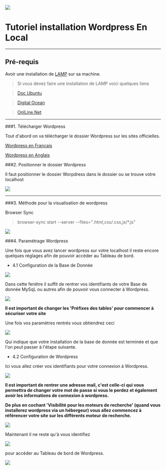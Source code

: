 ![](http://jeromemouly.com/wp-content/uploads/2016/03/svgporn-wordpress-2.png) 

# Tutoriel installation Wordpress En Local

----

## Pré-requis

Avoir une installation de [LAMP](https://doc.ubuntu-fr.org/lamp) sur sa machine.

> Si vous devez faire une installation de LAMP voici quelques liens 

> [Doc Ubuntu](https://doc.ubuntu-fr.org/lamp)

> [Digital Ocean](https://www.digitalocean.com/community/tutorials/how-to-install-linux-apache-mysql-php-lamp-stack-on-ubuntu-14-04)

> [OnlLine.Net](https://documentation.online.net/fr/serveur-dedie/tutoriel/installation-solution-lamp_apache-php-mysql)

----

###1. Télécharger Wordpress

Tout d'abord on va télécharger le dossier Wordpress sur les sites officielles.

[Wordpress en Français](https://fr.wordpress.org/)

[Wordpress en Anglais](https://wordpress.org/)


###2. Positionner le dossier Wordpress

Il faut positionner le dossier Worpdress dans le dossier ou se trouve votre localhost

![](http://jeromemouly.com/wp-content/uploads/2016/03/dossier-wordpress.png) 


----

###3. Méthode pour la visualisation de wordpress

Browser Sync

> browser-sync start --server --files="*.html,css/*.css,js/*.js"


![](http://jeromemouly.com/wp-content/uploads/2016/03/console.png)


###4.  Paramétrage Wordpress

Une fois que vous avez lancer wordpress sur votre localhost il reste encore quelques réglages afin de pouvoir accéder au Tableau de bord.


   * 4.1 Configuration de la Base de Donnée

![](http://jeromemouly.com/wp-content/uploads/2016/03/install-word.png)

Dans cette fenêtre il suffit de rentrer vos identifiants de votre Base de donnée MySqL ou autres afin de pouvoir vous connecter à Wordpress.

![](http://jeromemouly.com/wp-content/uploads/2016/03/install-Data.png)

__Il est important de changer les 'Préfixes des tables' pour commencer à sécuriser votre site__

Une fois vos paramètres rentrés vous obtiendrez ceci

![](http://jeromemouly.com/wp-content/uploads/2016/03/install-reussi.png)

Qui indique que votre installation de la base de donnée est terminée et que l'on peut passer à l'étape suivante.

   * 4.2 Configuration de Wordpress

Ici vous allez créer vos identifiants pour votre connexion à Wordpress.

![](http://jeromemouly.com/wp-content/uploads/2016/03/config-wordpress.png)

__Il est important de rentrer une adresse mail, c'est celle-ci qui vous permettra de changer votre mot de passe si vous le perdez et également avoir les informations de connexion à wordpress.__

__De plus en cochant 'Visibilité pour les moteurs de recherche' (quand vous installerez wordpress via un hébergeur) vous allez commencez à référencer votre site sur les différents moteur de recherche.__

![](http://jeromemouly.com/wp-content/uploads/2016/03/ident-word.png)

Maintenant il ne reste qu'à vous identifiez

![](http://jeromemouly.com/wp-content/uploads/2016/03/connexion-word.png)

 pour accéder au Tableau de bord de Wordpress.

![](http://jeromemouly.com/wp-content/uploads/2016/03/Dashboard.png)

  
